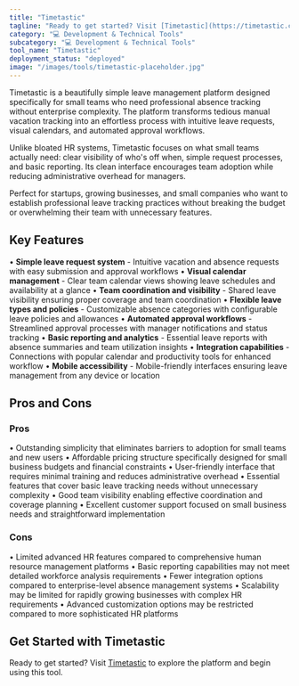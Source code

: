 ```yaml
---
title: "Timetastic"
tagline: "Ready to get started? Visit [Timetastic](https://timetastic.co.uk) to explore the platform and begin using this tool...."
category: "💻 Development & Technical Tools"
subcategory: "💻 Development & Technical Tools"
tool_name: "Timetastic"
deployment_status: "deployed"
image: "/images/tools/timetastic-placeholder.jpg"
---
```

Timetastic is a beautifully simple leave management platform designed specifically for small teams who need professional absence tracking without enterprise complexity. The platform transforms tedious manual vacation tracking into an effortless process with intuitive leave requests, visual calendars, and automated approval workflows.

Unlike bloated HR systems, Timetastic focuses on what small teams actually need: clear visibility of who's off when, simple request processes, and basic reporting. Its clean interface encourages team adoption while reducing administrative overhead for managers.

Perfect for startups, growing businesses, and small companies who want to establish professional leave tracking practices without breaking the budget or overwhelming their team with unnecessary features.

## Key Features

• **Simple leave request system** - Intuitive vacation and absence requests with easy submission and approval workflows
• **Visual calendar management** - Clear team calendar views showing leave schedules and availability at a glance
• **Team coordination and visibility** - Shared leave visibility ensuring proper coverage and team coordination
• **Flexible leave types and policies** - Customizable absence categories with configurable leave policies and allowances
• **Automated approval workflows** - Streamlined approval processes with manager notifications and status tracking
• **Basic reporting and analytics** - Essential leave reports with absence summaries and team utilization insights
• **Integration capabilities** - Connections with popular calendar and productivity tools for enhanced workflow
• **Mobile accessibility** - Mobile-friendly interfaces ensuring leave management from any device or location

## Pros and Cons

### Pros
• Outstanding simplicity that eliminates barriers to adoption for small teams and new users
• Affordable pricing structure specifically designed for small business budgets and financial constraints
• User-friendly interface that requires minimal training and reduces administrative overhead
• Essential features that cover basic leave tracking needs without unnecessary complexity
• Good team visibility enabling effective coordination and coverage planning
• Excellent customer support focused on small business needs and straightforward implementation

### Cons
• Limited advanced HR features compared to comprehensive human resource management platforms
• Basic reporting capabilities may not meet detailed workforce analysis requirements
• Fewer integration options compared to enterprise-level absence management systems
• Scalability may be limited for rapidly growing businesses with complex HR requirements
• Advanced customization options may be restricted compared to more sophisticated HR platforms

## Get Started with Timetastic

Ready to get started? Visit [Timetastic](https://timetastic.co.uk) to explore the platform and begin using this tool.